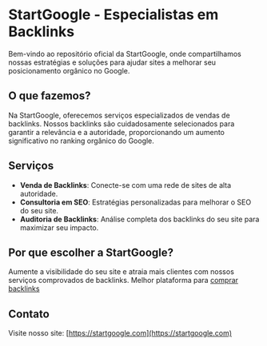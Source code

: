 # StartGoogle - Especialistas em Backlinks

Bem-vindo ao repositório oficial da StartGoogle, onde compartilhamos nossas estratégias e soluções para ajudar sites a melhorar seu posicionamento orgânico no Google.

## O que fazemos?

Na StartGoogle, oferecemos serviços especializados de vendas de backlinks. Nossos backlinks são cuidadosamente selecionados para garantir a relevância e a autoridade, proporcionando um aumento significativo no ranking orgânico do Google.

## Serviços

- **Venda de Backlinks**: Conecte-se com uma rede de sites de alta autoridade.
- **Consultoria em SEO**: Estratégias personalizadas para melhorar o SEO do seu site.
- **Auditoria de Backlinks**: Análise completa dos backlinks do seu site para maximizar seu impacto.

## Por que escolher a StartGoogle?

Aumente a visibilidade do seu site e atraia mais clientes com nossos serviços comprovados de backlinks.
Melhor plataforma para [comprar backlinks](https://startgoogle.com)

## Contato

Visite nosso site: [https://startgoogle.com](https://startgoogle.com)
